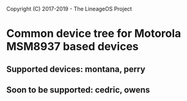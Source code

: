 Copyright (C) 2017-2019 - The LineageOS Project

Common device tree for Motorola MSM8937 based devices
==============

Supported devices:
montana, perry
---
Soon to be supported:
cedric, owens
---